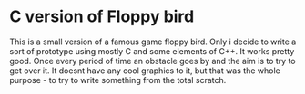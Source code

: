 # C version of Floppy bird
This is a small version of a famous game floppy bird. Only i decide to write a sort of prototype using mostly C
and some elements of C++. It works pretty good. Once every period of time an obstacle goes by and the aim is to try to get over it.
It doesnt have any cool graphics to it, but that was the whole purpose - to try to write something from the total scratch.
